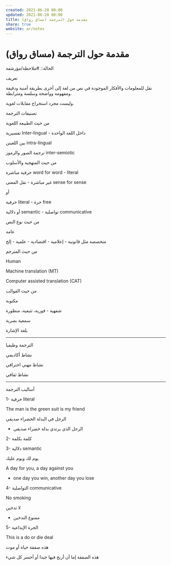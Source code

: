 ```yaml
---  
created: 2021-06-28 00:00  
updated: 2021-06-28 00:00  
title: مقدمة حول الترجمة (مساق رواق)  
share: true  
website: ar/notes  
---  
```

  
# مقدمة حول الترجمة (مساق رواق)  
  
الحالة:: #ملاحظة/مؤرشفة  
  
تعريف  
  
نقل للمعلومات والأفكار الموجودة في نص من لغة إلى أخرى بطريقة أمنية ودقيقة ومفهومة وواضحة وسلسة ومترابطة.  
  
وليست مجرد استخراج مقابلات لغوية.  
  
تصنيفات الترجمة  
  
من حيث الطبيعة اللغوية  
  
تفسيرية Inter-lingual - داخل اللغة الواحدة  
  
بين اللغيتن intra-lingual  
  
ترجمة الصور والرموز inter-semiotic  
  
من حيث المنهجية والأسلوب  
  
حرفية مباشرة word for word - literal  
  
غير مباشرة - نقل المعنى sense for sense  
  
أو  
  
حرفية literal - حرة free  
  
أو دلالية semantic - تواصلية communicative  
  
من حيث نوع النص  
  
عامة  
  
متخصصة مثل قانونية - إعلامية - اقتصادية - علمية - إلخ  
  
من حيث المترجم  
  
Human  
  
Machine translation (MT)  
  
Computer assisted translation (CAT)  
  
من حيث القوالب  
  
مكتوبة  
  
شفهية - فورية، تتبعية، منظورة  
  
سمعية بصرية  
  
بلغة الإشارة  
  
---  
  
الترجمة وظيفيا  
  
نشاط أكاديمي  
  
نشاط مهني احترافي  
  
نشاط ثقافي  
  
---  
  
أساليب الترجمة  
  
1- حرفية literal  
  
The man is the green suit is my friend  
  
الرجل في البدلة الخضراء صديقي  
  
- الرجل الذي يرتدي بدلة خضراء صديقي  
  
2- كلمة بكلمة  
  
3- دلالية semantic  
  
يوم لك ويوم عليك  
  
A day for you, a day against you  
  
- one day you win, another day you lose  
  
4- التواصلية communicative  
  
No smoking  
  
لا تدخين  
  
- ممنوع التدخين  
  
5- الحرة الإبداعية  
  
This is a do or die deal  
  
هذه صفقة حياة أو موت  
  
هذه الصفقة إما أن أربح فيها جيدا أو أخسر كل شيء  
